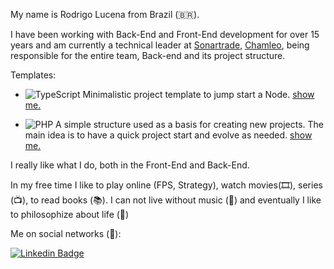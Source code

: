 My name is Rodrigo Lucena from Brazil (🇧🇷). 

I have been working with Back-End and Front-End development for over 15 years and am currently a technical leader at [Sonartrade](https://play.google.com/store/search?q=sonartrade&c=apps&hl=pt_BR&gl=US), [Chamleo](https://play.google.com/store/apps/details?id=com.chamleo.ch&hl=pt_BR&gl=US), being responsible for the entire team, Back-end and its project structure.

Templates:

- ![TypeScript](https://img.shields.io/badge/-TypeScript-3178C6?logo=typescript&logoColor=white) Minimalistic project template to jump start a Node. [show me.](https://github.com/rslucena/Template-Typescript)

- ![PHP](https://img.shields.io/badge/-PHP-3178C6?logo=php&logoColor=white) A simple structure used as a basis for creating new projects. The main idea is to have a quick project start and evolve as needed. [show me.](https://github.com/rslucena/Docker-Template-PHP)

I really like what I do, both in the Front-End and Back-End.

In my free time I like to play online (FPS, Strategy), watch movies(🎞️),  series (📺), to read books (📚). I can not live without music (🎵) and eventually I like to philosophize about life (🤯) 


Me on social networks (🔗):

[![Linkedin Badge](https://img.shields.io/badge/-LinkedIn-blue?style=flat-square&logo=Linkedin&logoColor=white&link=https://www.linkedin.com/in/rodrigolucena)](https://www.linkedin.com/in/rodrigolucena)
